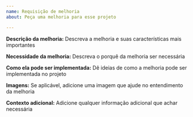 ```yaml
---
name: Requisição de melhoria
about: Peça uma melhoria para esse projeto

---
```


**Descrição da melhoria:**
Descreva a melhoria e suas características mais importantes

**Necessidade da melhoria:**
Descreva o porquê da melhoria ser necessária

**Como ela pode ser implementada:**
Dê ideias de como a melhoria pode ser implementada no projeto

**Imagens:**
Se aplicável, adicione uma imagem que ajude no entendimento da melhoria

**Contexto adicional:**
Adicione qualquer informação adicional que achar necessária
